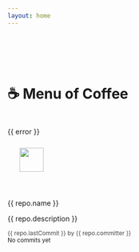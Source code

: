 ```yaml
---
layout: home
---
```


<script setup lang="ts">
import { ref, onMounted } from 'vue'

const projects = ref<any[]>([])
const loading = ref(true)
const error = ref('')

onMounted(async () => {
    loading.value = true
    try {
        // Check if cache exists and is not expired
        const cachedData = localStorage.getItem('githubData')
        const cachedTimestamp = localStorage.getItem('githubDataTimestamp')
        const oneHour = 3600000 // 1 hour in milliseconds
        
        // If cache exists and is within 1 hour, use it directly
        if (cachedData && cachedTimestamp && (Date.now() - Number(cachedTimestamp)) < oneHour) {
            projects.value = JSON.parse(cachedData)
            return
        }

        // Fetch new data
        const res = await fetch('https://api.github.com/orgs/zerospaces/repos')
        if (!res.ok) throw new Error('You can\'t access this section due to the rate limitation of the GitHub API.')
        const data = await res.json()
        
        // Get commit information
        const updatedProjects = await Promise.all(data
            .filter(repo => repo.name.toLowerCase() !== '.github')
            .map(async repo => {
                const commitsRes = await fetch(`https://api.github.com/repos/zerospaces/${repo.name}/commits?per_page=1`)
                const commits = await commitsRes.json()
                
                return {
                    ...repo,
                    name: repo.name.replace(/-/g, ' '),
                    lastCommit: commits[0]?.commit?.message,
                    committer: commits[0]?.commit?.author?.name
                }
            }))

        // Update cache
        projects.value = updatedProjects
        localStorage.setItem('githubData', JSON.stringify(updatedProjects))
        localStorage.setItem('githubDataTimestamp', Date.now().toString())
        
    } catch (e: any) {
        // If fetching new data fails, try to use old cache
        const cachedData = localStorage.getItem('githubData')
        if (cachedData) {
            projects.value = JSON.parse(cachedData)
        } else {
            error.value = e.message
        }
    } finally {
        loading.value = false
    }
})

</script>

<!--
    HTML & Markdown
-->

<div style="height: 60px;"></div>

# ☕ Menu of Coffee

<div style="height: 20px;"></div>
<div v-if="loading"></div>
<div v-else-if="error">{{ error }}</div>
<div v-else class="items">
    <div v-for="repo in projects" :key="repo.id" class="item">
        <a :href="repo.html_url" class="project">
                <img class="icon" src="https://wsrv.nl/?url=avatars.githubusercontent.com/u/208816776&v=4" />
                <a class="title" target="_blank">{{ repo.name }}</a>
                <p class="details" v-if="repo.description">{{ repo.description }}</p>
                <div v-if="repo.lastCommit" class="commit-info">
                    <small style="color: var(--vp-c-text-3); opacity: .8; margin-right: 5px; margin-top: 4px;">{{ repo.lastCommit }}
                    <span v-if="repo.committer" style="color: var(--vp-c-gutter)">by {{ repo.committer }}</span></small>
                </div>
                <div v-else>
                    <small style="color: var(--vp-c-gutter)">No commits yet</small>
                </div>
        </a>
    </div>
</div>

<!--
    Styles
-->

<style scoped>
div.items {
    column-count: auto;
    column-gap: 10px;
    column-width: 350px;
}
a.project img.icon {
    margin-bottom: 20px;
    height: 48px;
    width: 48px;
    border-radius: var(--vp-border-radius-2);
}
a.project {
    break-inside: avoid;
    margin-bottom: 10px;
    height: 100%;
    padding: 24px;
    border-radius: var(--vp-border-radius-1);
    background-color: var(--vp-c-bg-soft);
    border: 1px solid var(--vp-c-divider);
    display: flex;
    flex-direction: column;
    padding: 24px;
    height: 100%;
    &, & * {
            text-decoration: none !important;
            transition: all .4s;
    };
}
a.project:hover {
    border-color: var(--vp-c-brand-1);
    a.title {
            color: var(--vp-c-brand-1)
    }
}
a.project a.title {
    color: var(--vp-c-text-1);
    font-family: var(--vp-font-family-mono);
    padding: 0px;
    margin: 0px;
    font-size: 22px;
    line-height: 22px;
    font-weight: 600;
    text-transform: capitalize;
}
a.project p.details {
    font-size: 14px;
    padding: 8px 0px 0px 0px;
    margin: 0px;
    color: var(--vp-c-text-2);
    font-weight: 500;
    line-height: 24px;
}

</style>
